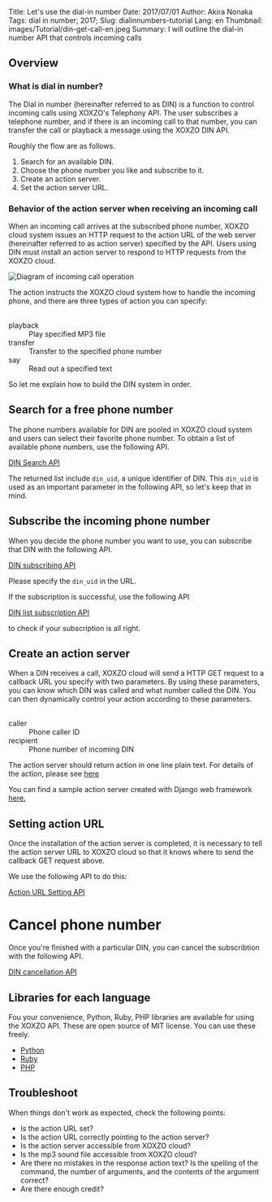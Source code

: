 Title: Let's use the dial-in number
Date: 2017/07/01
Author: Akira Nonaka
Tags: dial in number; 2017;
Slug: dialinnumbers-tutorial
Lang: en
Thumbnail: images/Tutorial/din-get-call-en.jpeg
Summary: I will outline the dial-in number API that controls incoming calls

## Overview

### What is dial in number?

The Dial in number (hereinafter referred to as DIN) is a function to control
incoming calls using XOXZO's Telephony API. The user subscribes a telephone number,
and if there is an incoming call to that number, you can transfer the call or playback
a message using the XOXZO DIN API.

Roughly the flow are as follows.

1. Search for an available DIN.
1. Choose the phone number you like and subscribe to it.
1. Create an action server.
1. Set the action server URL.

### Behavior of the action server when receiving an incoming call
 
When an incoming call arrives at the subscribed phone number, 
XOXZO cloud system issues an HTTP request to the action URL of the web server
(hereinafter referred to as action server) specified by the API.
Users using DIN must install an action server to respond to HTTP requests from the XOXZO cloud.

![Diagram of incoming call operation]({filename}/images/Tutorial/din-get-call-en.jpeg)

The action instructs the XOXZO cloud system how to handle the incoming phone, and there are
three types of action you can specify:

<Dl>
     <Dt> playback
     <Dd> Play specified MP3 file
     <Dt> transfer
     <Dd> Transfer to the specified phone number
     <Dt> say
     <Dd> Read out a specified text
</Dl>

So let me explain how to build the DIN system in order.

## Search for a free phone number

The phone numbers available for DIN are pooled in XOXZO cloud system and users can select their favorite phone number. 
To obtain a list of available phone numbers, use the following API.

[DIN Search API](http://docs.xoxzo.com/en/din.html#finding-a-dial-in-number-via-api)

The returned list include `din_uid`, a unique identifier of DIN.
This `din_uid` is used as an important parameter in the following API, so let's keep that in mind.

## Subscribe the incoming phone number

When you decide the phone number you want to use, you can subscribe that DIN with the
following API.

[DIN subscribing API](http://docs.xoxzo.com/en/din.html#subscribing-to-a-dial-in-number-via-api)

Please specify the `din_uid` in the URL.

If the subscription is successful, use the following API

[DIN list subscription API](http://docs.xoxzo.com/en/din.html#getting-the-list-of-subscribed-dial-in-numbers-via-api)

to check if your subscription is all right.

## Create an action server

When a DIN receives a call, XOXZO cloud will send a HTTP GET request to a callback URL you specify
with two parameters. By using these parameters, you can know which DIN was called and what number
called the DIN. You can then dynamically control your action according to these parameters.

<Dl>
    <Dt> caller
    <Dd> Phone caller ID
    <Dt> recipient
    <Dd> Phone number of incoming DIN
</Dl>

The action server should return action in one line plain text.
For details of the action, please see [here](http://docs.xoxzo.com/en/din.html#available-actions)

You can find a sample action server created with Django web framework
[here.](https://github.com/xoxzo/din-action-server-demo)

## Setting action URL

Once the installation of the action server is completed, it is necessary to tell the action
server URL to XOXZO cloud so that it knows where to send the callback GET request above. 

We use the following API to do this:

[Action URL Setting API](http://docs.xoxzo.com/en/din.html#attach-an-action-to-the-dial-in-number-via-api)

# Cancel phone number

Once you're finished with a particular DIN, you can cancel the subscribtion with the following API.

[DIN cancellation API](http://docs.xoxzo.com/en/din.html#subscribing-to-a-dial-in-number-via-api)

## Libraries for each language

Fou your convenience, Python, Ruby, PHP libraries are available for using the XOXZO API.
These are open source of MIT license. You can use these freely.

- [Python](https://github.com/xoxzo/xoxzo.cloudpy)
- [Ruby](https://github.com/xoxzo/xoxzo-cloudruby)
- [PHP](https://github.com/xoxzo/xoxzo.cloudphp)

## Troubleshoot

When things don't work as expected, check the following points:

- Is the action URL set?
- Is the action URL correctly pointing to the action server?
- Is the action server accessible from XOXZO cloud?
- Is the mp3 sound file accessible from XOXZO cloud?
- Are there no mistakes in the response action text?
  Is the spelling of the command, the number of arguments, and the contents of the argument correct?
- Are there enough credit?
